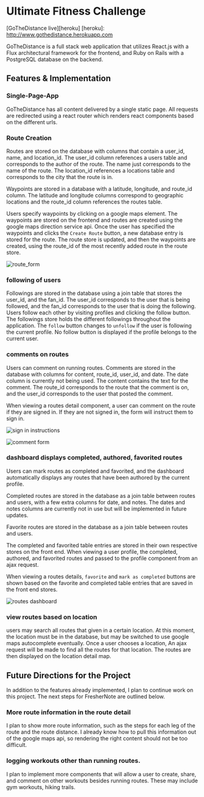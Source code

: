 
# Ultimate Fitness Challenge

[GoTheDistance live][heroku]
[heroku]: http://www.gothedistance.herokuapp.com

GoTheDistance is a full stack web application that utilizes React.js with a Flux architectural framework for the frontend, and Ruby on Rails with a PostgreSQL database on the backend.


## Features & Implementation

### Single-Page-App
GoTheDistance has all content delivered by a single static page. All requests are redirected using a react router which renders react components based on the different urls.


### Route Creation

  Routes are stored on the database with columns that contain a user_id, name, and location_id.  The user_id column references a users table and corresponds to the author of the route.  The name just corresponds to the name of the route. The location_id references a locations table and corresponds to the city that the route is in.  

  Waypoints are stored in a database with a latitude, longitude, and route_id column.  The latitude and longitude columns correspond to geographic locations and the route_id column references the routes table.  

  Users specify waypoints by clicking on a google maps element.  The waypoints are stored on the frontend and routes are created using the google maps direction service api.  Once the user has specified the waypoints and clicks the `Create Route` button, a new database entry is stored for the route.  The route store is updated, and then the waypoints are created, using the route_id of the most recently added route in the route store.

![route_form](https://github.com/jordvnkm/fitnessApp/docs/route_form.png)

### following of users

  Followings are stored in the database using a join table that stores the user_id, and the fan_id.  The user_id corresponds to the user that is being followed, and the fan_id corresponds to the user that is doing the following.  Users follow each other by visiting profiles and clicking the follow button.  The followings store holds the different followings throughout the application.  The `follow` button changes to `unfollow` if the user is following the current profile.  No follow button is displayed if the profile belongs to the current user.

### comments on routes

  Users can comment on running routes.  Comments are stored in the database with columns for content, route_id, user_id, and date.  The date column is currently not being used.  The content contains the text for the comment. The route_id corresponds to the route that the comment is on, and the user_id corresponds to the user that posted the comment.

  When viewing a routes detail component, a user can comment on the route if they are signed in.  If they are not signed in, the form will instruct them to sign in.

![sign in instructions](https://github.com/jordvnkm/fitnessApp/docs/comment_sign_in.png)

![comment form](https://github.com/jordvnkm/fitnessApp/docs/comment_sign_in.png)


### dashboard displays completed, authored, favorited routes

  Users can mark routes as completed and favorited, and the dashboard automatically displays any routes that have been authored by the current profile.  

  Completed routes are stored in the database as a join table between routes and users,  with a few extra columns for date, and notes.  The dates and notes columns are currently not in use but will be implemented in future updates.

  Favorite routes are stored in the database as a join table between routes and users.  

  The completed and favorited table entries are stored in their own respective stores on the front end.  When viewing a user profile, the completed, authored, and favorited routes and passed to the profile component from an ajax request.  

  When viewing a routes details, `favorite` and `mark as completed` buttons are shown based on the favorite and completed table entries that are saved in the front end stores.

![routes dashboard](https://github.com/jordvnkm/fitnessApp/docs/routes_index.png)

### view routes based on location

  users may search all routes that given in a certain location.  At this moment, the location must be in the database, but may be switched to use google maps autocomplete eventually.  Once a user chooses a location, An ajax request will be made to find all the routes for that location.  The routes are then displayed on the location detail map.

## Future Directions for the Project

In addition to the features already implemented, I plan to continue work on this project.  The next steps for FresherNote are outlined below.

### More route information in the route detail

I plan to show more route information, such as the steps for each leg of the route and the route distance.  I already know how to pull this information out of the google maps api, so rendering the right content should not be too difficult.

### logging workouts other than running routes.

I plan to implement more components that will allow a user to create, share, and comment on other workouts besides running routes.  These may include gym workouts, hiking trails.  

